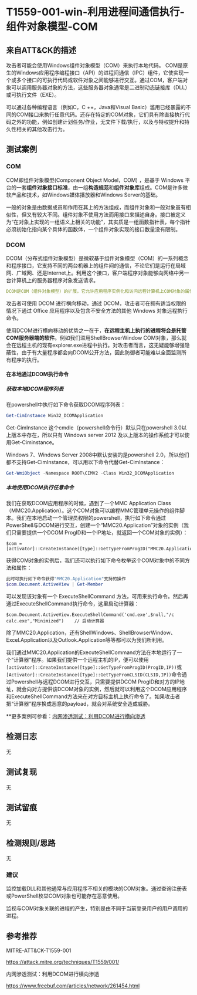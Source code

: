 # T1559-001-win-利用进程间通信执行-组件对象模型-COM

## 来自ATT&CK的描述

攻击者可能会使用Windows组件对象模型（COM）来执行本地代码。 COM是原生的Windows应用程序编程接口（API）的进程间通信（IPC）组件，它使实现一个或多个接口的可执行代码或软件对象之间能够进行交互。通过COM，客户端对象可以调用服务器对象的方法，这些服务器对象通常是二进制动态链接库（DLL）或可执行文件（EXE）。

可以通过各种编程语言（例如C，C ++，Java和Visual Basic）滥用已经暴露的不同的COM接口来执行任意代码。还存在特定的COM对象，它们具有除直接执行代码之外的功能，例如创建计划任务/作业，无文件下载/执行，以及与特权提升和持久性相关的其他攻击行为。

## 测试案例

### COM

COM即组件对象模型(Component Object Model，COM) ，是基于 Windows 平台的一套**组件对象接口标准**，由一组**构造规范**和**组件对象库**组成。COM是许多微软产品和技术，如Windows媒体播放器和Windows Server的基础。

一般的对象是由数据成员和作用在其上的方法组成，而组件对象和一般对象虽有相似性，但又有较大不同。组件对象不使用方法而用接口来描述自身。接口被定义为“在对象上实现的一组语义上相关的功能”，其实质是一组函数指针表，每个指针必须初始化指向某个具体的函数体，一个组件对象实现的接口数量没有限制。

### DCOM

DCOM（分布式组件对象模型）是微软基于组件对象模型（COM）的一系列概念和程序接口，它支持不同的两台机器上的组件间的通信，不论它们是运行在局域网、广域网、还是Internet上。利用这个接口，客户端程序对象能够向网络中另一台计算机上的服务器程序对象发送请求。

```yml
DCOM是COM（组件对象模型）的扩展，它允许应用程序实例化和访问远程计算机上COM对象的属性和方法。DCOM 使用远程过程调用（RPC）技术将组件对象模型（COM）的功能扩展到本地计算机之外，因此，在远程系统上托管COM服务器端的软件（通常在DLL或exe中）可以通过RPC向客户端公开其方法。
```

攻击者可使用 DCOM 进行横向移动，通过 DCOM，攻击者可在拥有适当权限的情况下通过 Office 应用程序以及包含不安全方法的其他 Windows 对象远程执行命令。

使用DCOM进行横向移动的优势之一在于，**在远程主机上执行的进程将会是托管COM服务器端的软件**。例如我们滥用ShellBrowserWindow COM对象，那么就会在远程主机的现有explorer.exe进程中执行。对攻击者而言，这无疑能够增强隐蔽性，由于有大量程序都会向DCOM公开方法，因此防御者可能难以全面监测所有程序的执行。

#### 在本地通过DCOM执行命令

##### 获取本地DCOM程序列表

在powershell中执行如下命令获取DCOM程序列表：

```POWERSHELL
Get-CimInstance Win32_DCOMApplication
```

Get-CimInstance 这个cmdle（powershell命令行）默认只在powershell 3.0以上版本中存在，所以只有 Windows server 2012 及以上版本的操作系统才可以使用Get-Ciminstance。

Windows 7、Windows Server 2008中默认安装的是powershell 2.0，所以他们都不支持Get-CimInstance，可以用以下命令代替Get-CimInstance：

```POWERSHELL
Get-WmiObject -Namespace ROOT\CIMV2 -Class Win32_DCOMApplication
```

##### 本地使用DCOM执行任意命令

我们在获取DCOM应用程序的时候，遇到了一个MMC Application Class（MMC20.Application）。这个COM对象可以编程MMC管理单元操作的组件脚本。我们在本地启动一个管理员权限的powershell，执行如下命令通过PowerShell与DCOM进行交互，创建一个“MMC20.Application”对象的实例（我们只需要提供一个DCOM ProgID和一个IP地址，就返回一个COM对象的实例）：

```POEWRSHELL
$com = [activator]::CreateInstance([type]::GetTypeFromProgID("MMC20.Application","127.0.0.1"))
```

获得COM对象的实例后，我们还可以执行如下命令枚举这个COM对象中的不同方法和属性：

```POWERSHELL
此时可执行如下命令获得"MMC20.Application"支持的操作
$com.Document.ActiveView | Get-Member
```

可以发现该对象有一个 ExecuteShellCommand 方法，可用来执行命令。然后再通过ExecuteShellCommand执行命令，这里启动计算器：

```POWESHELL
$com.Document.ActiveView.ExecuteShellCommand('cmd.exe',$null,"/c calc.exe","Minimized")    // 启动计算器
```

除了MMC20.Application，还有ShellWindows、ShellBrowserWindow、Excel.Application以及Outlook.Application等等都可以为我们所利用。

我们通过MMC20.Application的ExecuteShellCommand方法在本地运行了一个“计算器”程序。如果我们提供一个远程主机的IP，便可以使用`[activator]::CreateInstance([type]::GetTypeFromProgID(ProgID,IP))`或`[Activator]::CreateInstance([Type]::GetTypeFromCLSID(CLSID,IP))`命令通过Powershell与远程DCOM进行交互，只需要提供DCOM ProgID和对方的IP地址，就会向对方提供该DCOM对象的实例，然后就可以利用这个DCOM应用程序和ExecuteShellCommand方法来在对方目标主机上执行命令了。如果攻击者把“计算器”程序换成恶意的payload，就会对系统安全造成威胁。

**更多案例可参看：[内网渗透测试：利用DCOM进行横向渗透](https://www.freebuf.com/articles/network/261454.html)

## 检测日志

无

## 测试复现

无

## 测试留痕

无

## 检测规则/思路

无

### 建议

监控加载DLL和其他通常与应用程序不相关的模块的COM对象。通过查询注册表或PowerShell枚举COM对象也可能存在恶意使用。

监视与COM对象关联的进程的产生，特别是由不同于当前登录用户的用户调用的进程。

## 参考推荐

MITRE-ATT&CK-T1559-001

<https://attack.mitre.org/techniques/T1559/001/>

内网渗透测试：利用DCOM进行横向渗透

<https://www.freebuf.com/articles/network/261454.html>
